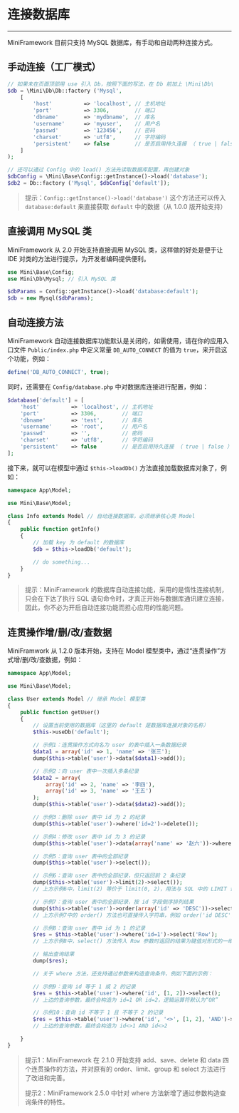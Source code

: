 # 连接数据库

---

MiniFramework 目前只支持 MySQL 数据库，有手动和自动两种连接方式。

## 手动连接（工厂模式）

```php
// 如果未在页面顶部用 use 引入 Db，按照下面的写法，在 Db 前加上 \Mini\Db\
$db = \Mini\Db\Db::factory ('Mysql',
    [
        'host'          => 'localhost', // 主机地址
        'port'          => 3306,        // 端口
        'dbname'        => 'mydbname',  // 库名
        'username'      => 'myuser',    // 用户名
        'passwd'        => '123456',    // 密码
        'charset'       => 'utf8',      // 字符编码
        'persistent'    => false        // 是否启用持久连接 （ true | false ）
    ]
);

// 还可以通过 Config 中的 load() 方法先读取数据库配置，再创建对象
$dbConfig = \Mini\Base\Config::getInstance()->load('database');
$db2 = Db::factory ('Mysql', $dbConfig['default']);
```

> 提示：`Config::getInstance()->load('database')` 这个方法还可以传入 `database:default` 来直接获取 `default` 中的数据（从 1.0.0 版开始支持）

## 直接调用 MySQL 类

MiniFramework 从 2.0 开始支持直接调用 MySQL 类，这样做的好处是便于让 IDE 对类的方法进行提示，为开发者编码提供便利。

```php
use Mini\Base\Config;
use Mini\Db\Mysql; // 引入 MySQL 类

$dbParams = Config::getInstance()->load('database:default');
$db = new Mysql($dbParams);
```

## 自动连接方法

MiniFramework 自动连接数据库功能默认是关闭的，如需使用，请在你的应用入口文件 `Public/index.php` 中定义常量 `DB_AUTO_CONNECT` 的值为 `true`，来开启这个功能，例如：

```php
define('DB_AUTO_CONNECT', true);
```

同时，还需要在 `Config/database.php` 中对数据库连接进行配置，例如：

```php
$database['default'] = [
    'host'          => 'localhost', // 主机地址
    'port'          => 3306,        // 端口
    'dbname'        => 'test',      // 库名
    'username'      => 'root',      // 用户名
    'passwd'        => '',          // 密码
    'charset'       => 'utf8',      // 字符编码
    'persistent'    => false        // 是否启用持久连接 （ true | false ）
];
```

接下来，就可以在模型中通过 `$this->loadDb()` 方法直接加载数据库对象了，例如：

```php
namespace App\Model;

use Mini\Base\Model;

class Info extends Model // 自动连接数据库，必须继承核心类 Model
{
    public function getInfo()
    {
        // 加载 key 为 default 的数据库
        $db = $this->loadDb('default');

        // do something...
    }
}
```

> 提示：MiniFramework 的数据库自动连接功能，采用的是惰性连接机制，只会在下达了执行 SQL 语句命令时，才真正开始与数据库通讯建立连接，因此，你不必为开启自动连接功能而担心应用的性能问题。

## 连贯操作增/删/改/查数据

MiniFramwork 从 1.2.0 版本开始，支持在 Model 模型类中，通过“连贯操作”方式增/删/改/查数据，例如：

```php
namespace App\Model;

use Mini\Base\Model;

class User extends Model // 继承 Model 模型类
{
    public function getUser()
    {
        // 设置当前使用的数据库（这里的 default 是数据库连接对象的名称）
        $this->useDb('default');

        // 示例1：连贯操作方式向名为 user 的表中插入一条数据纪录
        $data1 = array('id' => 1, 'name' => '张三');
        dump($this->table('user')->data($data1)->add());

        // 示例2：向 user 表中一次插入多条纪录
        $data2 = array(
            array('id' => 2, 'name' => '李四'),
            array('id' => 3, 'name' => '王五')
        );
        dump($this->table('user')->data($data2)->add());

        // 示例3：删除 user 表中 id 为 2 的纪录
        dump($this->table('user')->where('id=2')->delete());

        // 示例4：修改 user 表中 id 为 3 的记录
        dump($this->table('user')->data(array('name' => '赵六'))->where('id=3')->save());

        // 示例5：查询 user 表中的全部纪录
        dump($this->table('user')->select());

        // 示例6：查询 user 表中的全部纪录，但只返回前 2 条纪录
        dump($this->table('user')->limit(2)->select());
        // 上方示例6中，limit(2) 等价于 limit(0, 2)，用法与 SQL 中的 LIMIT 语法一致

        // 示例7：查询 user 表中的全部纪录，按 id 字段倒序排列结果
        dump($this->table('user')->order(array('id' => 'DESC'))->select());
        // 上方示例7中的 order() 方法也可直接传入字符串，例如 order('id DESC')

        // 示例8：查询 user 表中 id 为 1 的记录
        $res = $this->table('user')->where('id=1')->select('Row');
        // 上方示例8中，select() 方法传入 Row 参数时返回的结果为键值对形式的一维数组

        // 输出查询结果
        dump($res);

        // 关于 where 方法，还支持通过参数来构造查询条件，例如下面的示例：

        // 示例9：查询 id 等于 1 或 2 的记录
        $res = $this->table('user')->where('id', [1, 2])->select();
        // 上边的查询参数，最终会构造为 id=1 OR id=2，逻辑运算符默认为“OR”

        // 示例10：查询 id 不等于 1 且 不等于 2 的记录
        $res = $this->table('user')->where('id', '<>', [1, 2], 'AND')->select();
        // 上边的查询参数，最终会构造为 id<>1 AND id<>2

    }
}
```

> 提示1：MiniFramework 在 2.1.0 开始支持 add、save、delete 和 data 四个连贯操作的方法，并对原有的 order、limit、group 和 select 方法进行了改进和完善。
>
> 提示2：MiniFramework 2.5.0 中针对 where 方法新增了通过参数构造查询条件的特性。



